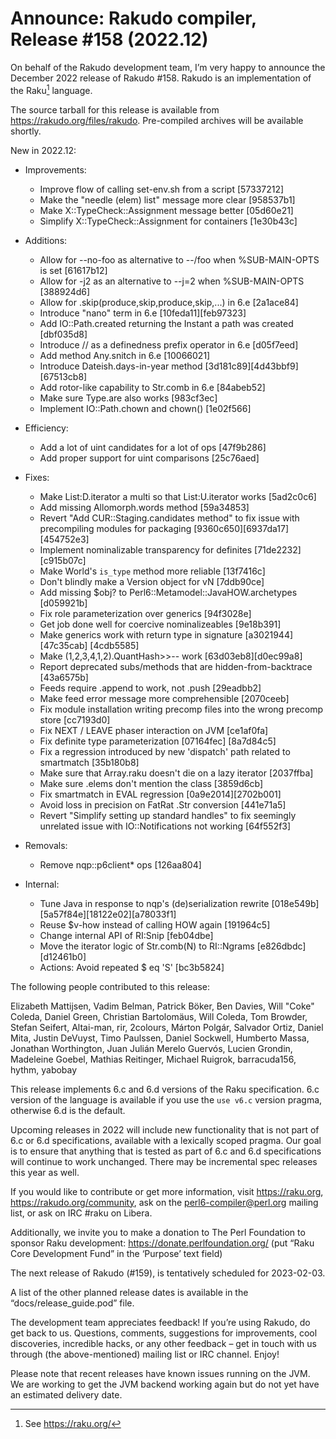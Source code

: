 # Announce: Rakudo compiler, Release #158 (2022.12)

On behalf of the Rakudo development team, I’m very happy to announce the
December 2022 release of Rakudo #158. Rakudo is an implementation of
the Raku[^1] language.

The source tarball for this release is available from
<https://rakudo.org/files/rakudo>.
Pre-compiled archives will be available shortly.

New in 2022.12:

+ Improvements:
    + Improve flow of calling set-env.sh from a script [57337212]
    + Make the "needle (elem) list" message more clear [958537b1]
    + Make X::TypeCheck::Assignment message better [05d60e21]
    + Simplify X::TypeCheck::Assignment for containers [1e30b43c]

+ Additions:
    + Allow for --no-foo as alternative to --/foo when
      %SUB-MAIN-OPTS<allow-no> is set [61617b12]
    + Allow for -j2 as an alternative to --j=2 when
      %SUB-MAIN-OPTS<numeric-suffix-as-value> [388924d6]
    + Allow for .skip(produce,skip,produce,skip,...) in 6.e [2a1ace84]
    + Introduce "nano" term in 6.e [10feda11][feb97323]
    + Add IO::Path.created returning the Instant a path was created [dbf035d8]
    + Introduce // as a definedness prefix operator in 6.e [d05f7eed]
    + Add method Any.snitch in 6.e [10066021]
    + Introduce Dateish.days-in-year method [3d181c89][4d43bbf9][67513cb8]
    + Add rotor-like capability to Str.comb in 6.e [84abeb52]
    + Make sure Type.are also works [983cf3ec]
    + Implement IO::Path.chown and chown() [1e02f566]

+ Efficiency:
    + Add a lot of uint candidates for a lot of ops [47f9b286]
    + Add proper support for uint comparisons [25c76aed]

+ Fixes:
    + Make List:D.iterator a multi so that List:U.iterator works [5ad2c0c6]
    + Add missing Allomorph.words method [59a34853]
    + Revert "Add CUR::Staging.candidates method" to fix issue with
      precompiling modules for packaging [9360c650][6937da17][454752e3]
    + Implement nominalizable transparency for definites [71de2232][c915b07c]
    + Make World's `is_type` method more reliable [13f7416c]
    + Don't blindly make a Version object for vN [7ddb90ce]
    + Add missing $obj? to Perl6::Metamodel::JavaHOW.archetypes [d059921b]
    + Fix role parameterization over generics [94f3028e]
    + Get job done well for coercive nominalizeables [9e18b391]
    + Make generics work with return type in signature [a3021944][47c35cab]
      [4cdb5585]
    + Make (1,2,3,4,1,2).QuantHash>>-- work [63d03eb8][d0ec99a8]
    + Report deprecated subs/methods that are hidden-from-backtrace [43a6575b]
    + Feeds require .append to work, not .push [29eadbb2]
    + Make feed error message more comprehensible [2070ceeb]
    + Fix module installation writing precomp files into the wrong precomp
      store [cc7193d0]
    + Fix NEXT / LEAVE phaser interaction on JVM [ce1af0fa]
    + Fix definite type parameterization [07164fec] [8a7d84c5]
    + Fix a regression introduced by new 'dispatch' path related to
      smartmatch [35b180b8]
    + Make sure that Array.raku doesn't die on a lazy iterator [2037ffba]
    + Make sure .elems don't mention the class [3859d6cb]
    + Fix smartmatch in EVAL regression [0a9e2014][2702b001]
    + Avoid loss in precision on FatRat .Str conversion [441e71a5]
    + Revert "Simplify setting up standard handles" to fix seemingly
      unrelated issue with IO::Notifications not working [64f552f3]

+ Removals:
    + Remove nqp::p6client* ops [126aa804]

+ Internal:
    + Tune Java in response to nqp's (de)serialization rewrite [018e549b]
      [5a57f84e][18122e02][a78033f1]
    + Reuse $v-how instead of calling HOW again [191964c5]
    + Change internal API of RI:Snip [feb04dbe]
    + Move the iterator logic of Str.comb(N) to RI::Ngrams [e826dbdc][d12461b0]
    + Actions: Avoid repeated $<sym> eq 'S' [bc3b5824]

The following people contributed to this release:

Elizabeth Mattijsen, Vadim Belman, Patrick Böker, Ben Davies,
Will "Coke" Coleda, Daniel Green, Christian Bartolomäus, Will Coleda,
Tom Browder, Stefan Seifert, Altai-man, rir, 2colours, Márton Polgár,
Salvador Ortiz, Daniel Mita, Justin DeVuyst, Timo Paulssen, Daniel Sockwell,
Humberto Massa, Jonathan Worthington, Juan Julián Merelo Guervós,
Lucien Grondin, Madeleine Goebel, Mathias Reitinger, Michael Ruigrok,
barracuda156, hythm, yabobay

This release implements 6.c and 6.d versions of the Raku specification.
6.c version of the language is available if you use the `use v6.c`
version pragma, otherwise 6.d is the default.

Upcoming releases in 2022 will include new functionality that is not
part of 6.c or 6.d specifications, available with a lexically scoped
pragma. Our goal is to ensure that anything that is tested as part of
6.c and 6.d specifications will continue to work unchanged. There may
be incremental spec releases this year as well.

If you would like to contribute or get more information, visit
<https://raku.org>, <https://rakudo.org/community>, ask on the
<perl6-compiler@perl.org> mailing list, or ask on IRC #raku on Libera.

Additionally, we invite you to make a donation to The Perl Foundation
to sponsor Raku development: <https://donate.perlfoundation.org/>
(put “Raku Core Development Fund” in the ‘Purpose’ text field)

The next release of Rakudo (#159), is tentatively scheduled for 2023-02-03.

A list of the other planned release dates is available in the
“docs/release_guide.pod” file.

The development team appreciates feedback! If you’re using Rakudo, do
get back to us. Questions, comments, suggestions for improvements, cool
discoveries, incredible hacks, or any other feedback – get in touch with
us through (the above-mentioned) mailing list or IRC channel. Enjoy!

Please note that recent releases have known issues running on the JVM.
We are working to get the JVM backend working again but do not yet have
an estimated delivery date.

[^1]: See <https://raku.org/>
